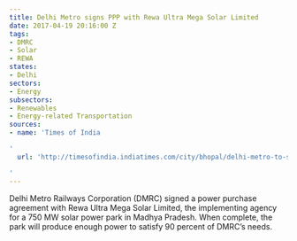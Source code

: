```yaml
---
title: Delhi Metro signs PPP with Rewa Ultra Mega Solar Limited
date: 2017-04-19 20:16:00 Z
tags:
- DMRC
- Solar
- REWA
states:
- Delhi
sectors:
- Energy
subsectors:
- Renewables
- Energy-related Transportation
sources:
- name: 'Times of India

'
  url: 'http://timesofindia.indiatimes.com/city/bhopal/delhi-metro-to-sign-agreement-for-rewa-solar-power-tomorrow/articleshow/58200401.cms

'
---
```


Delhi Metro Railways Corporation (DMRC) signed a power purchase agreement with Rewa Ultra Mega Solar Limited, the implementing agency for a 750 MW solar power park in Madhya Pradesh. When complete, the park will produce enough power to satisfy 90 percent of DMRC’s needs.
